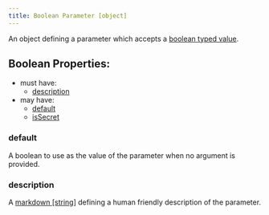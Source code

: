 ```yaml
---
title: Boolean Parameter [object]
---
```


An object defining a parameter which accepts a [boolean typed value](../../../types/boolean.md).

## Boolean Properties:
- must have:
  - [description](#description)
- may have:
  - [default](#default)
  - [isSecret](#issecret)

### default
A boolean to use as the value of the parameter when no argument is provided.

### description
A [markdown [string]](../markdown.md) defining a human friendly description of the parameter.
